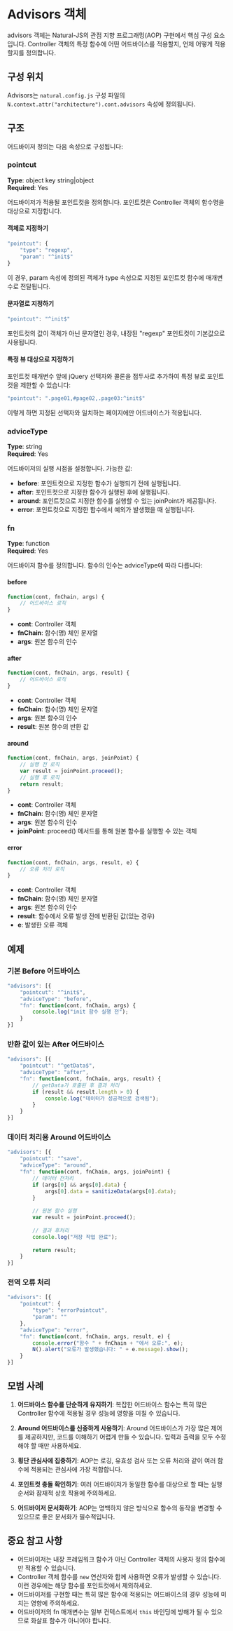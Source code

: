 # Advisors 객체

advisors 객체는 Natural-JS의 관점 지향 프로그래밍(AOP) 구현에서 핵심 구성 요소입니다. Controller 객체의 특정 함수에 어떤 어드바이스를 적용할지, 언제 어떻게 적용할지를 정의합니다.

## 구성 위치

Advisors는 `natural.config.js` 구성 파일의 `N.context.attr("architecture").cont.advisors` 속성에 정의됩니다.

## 구조

어드바이저 정의는 다음 속성으로 구성됩니다:

### pointcut

**Type**: object key string|object  
**Required**: Yes

어드바이저가 적용될 포인트컷을 정의합니다. 포인트컷은 Controller 객체의 함수명을 대상으로 지정합니다.

#### 객체로 지정하기

```javascript
"pointcut": {
    "type": "regexp",
    "param": "^init$"
}
```

이 경우, param 속성에 정의된 객체가 type 속성으로 지정된 포인트컷 함수에 매개변수로 전달됩니다.

#### 문자열로 지정하기

```javascript
"pointcut": "^init$"
```

포인트컷의 값이 객체가 아닌 문자열인 경우, 내장된 "regexp" 포인트컷이 기본값으로 사용됩니다.

#### 특정 뷰 대상으로 지정하기

포인트컷 매개변수 앞에 jQuery 선택자와 콜론을 접두사로 추가하여 특정 뷰로 포인트컷을 제한할 수 있습니다:

```javascript
"pointcut": ".page01,#page02,.page03:^init$"
```

이렇게 하면 지정된 선택자와 일치하는 페이지에만 어드바이스가 적용됩니다.

### adviceType

**Type**: string  
**Required**: Yes

어드바이저의 실행 시점을 설정합니다. 가능한 값:

- **before**: 포인트컷으로 지정한 함수가 실행되기 전에 실행됩니다.
- **after**: 포인트컷으로 지정한 함수가 실행된 후에 실행됩니다.
- **around**: 포인트컷으로 지정한 함수를 실행할 수 있는 joinPoint가 제공됩니다.
- **error**: 포인트컷으로 지정한 함수에서 예외가 발생했을 때 실행됩니다.

### fn

**Type**: function  
**Required**: Yes

어드바이저 함수를 정의합니다. 함수의 인수는 adviceType에 따라 다릅니다:

#### before

```javascript
function(cont, fnChain, args) {
    // 어드바이스 로직
}
```

- **cont**: Controller 객체
- **fnChain**: 함수(명) 체인 문자열
- **args**: 원본 함수의 인수

#### after

```javascript
function(cont, fnChain, args, result) {
    // 어드바이스 로직
}
```

- **cont**: Controller 객체
- **fnChain**: 함수(명) 체인 문자열
- **args**: 원본 함수의 인수
- **result**: 원본 함수의 반환 값

#### around

```javascript
function(cont, fnChain, args, joinPoint) {
    // 실행 전 로직
    var result = joinPoint.proceed();
    // 실행 후 로직
    return result;
}
```

- **cont**: Controller 객체
- **fnChain**: 함수(명) 체인 문자열
- **args**: 원본 함수의 인수
- **joinPoint**: proceed() 메서드를 통해 원본 함수를 실행할 수 있는 객체

#### error

```javascript
function(cont, fnChain, args, result, e) {
    // 오류 처리 로직
}
```

- **cont**: Controller 객체
- **fnChain**: 함수(명) 체인 문자열
- **args**: 원본 함수의 인수
- **result**: 함수에서 오류 발생 전에 반환된 값(있는 경우)
- **e**: 발생한 오류 객체

## 예제

### 기본 Before 어드바이스

```javascript
"advisors": [{
    "pointcut": "^init$",
    "adviceType": "before",
    "fn": function(cont, fnChain, args) {
        console.log("init 함수 실행 전");
    }
}]
```

### 반환 값이 있는 After 어드바이스

```javascript
"advisors": [{
    "pointcut": "^getData$",
    "adviceType": "after",
    "fn": function(cont, fnChain, args, result) {
        // getData가 호출된 후 결과 처리
        if (result && result.length > 0) {
            console.log("데이터가 성공적으로 검색됨");
        }
    }
}]
```

### 데이터 처리용 Around 어드바이스

```javascript
"advisors": [{
    "pointcut": "^save",
    "adviceType": "around",
    "fn": function(cont, fnChain, args, joinPoint) {
        // 데이터 전처리
        if (args[0] && args[0].data) {
            args[0].data = sanitizeData(args[0].data);
        }
        
        // 원본 함수 실행
        var result = joinPoint.proceed();
        
        // 결과 후처리
        console.log("저장 작업 완료");
        
        return result;
    }
}]
```

### 전역 오류 처리

```javascript
"advisors": [{
    "pointcut": {
        "type": "errorPointcut",
        "param": ""
    },
    "adviceType": "error",
    "fn": function(cont, fnChain, args, result, e) {
        console.error("함수 " + fnChain + "에서 오류:", e);
        N().alert("오류가 발생했습니다: " + e.message).show();
    }
}]
```

## 모범 사례

1. **어드바이스 함수를 단순하게 유지하기**: 복잡한 어드바이스 함수는 특히 많은 Controller 함수에 적용될 경우 성능에 영향을 미칠 수 있습니다.

2. **Around 어드바이스를 신중하게 사용하기**: Around 어드바이스가 가장 많은 제어를 제공하지만, 코드를 이해하기 어렵게 만들 수 있습니다. 입력과 출력을 모두 수정해야 할 때만 사용하세요.

3. **횡단 관심사에 집중하기**: AOP는 로깅, 유효성 검사 또는 오류 처리와 같이 여러 함수에 적용되는 관심사에 가장 적합합니다.

4. **포인트컷 충돌 확인하기**: 여러 어드바이저가 동일한 함수를 대상으로 할 때는 실행 순서와 잠재적 상호 작용에 주의하세요.

5. **어드바이저 문서화하기**: AOP는 명백하지 않은 방식으로 함수의 동작을 변경할 수 있으므로 좋은 문서화가 필수적입니다.

## 중요 참고 사항

- 어드바이저는 내장 프레임워크 함수가 아닌 Controller 객체의 사용자 정의 함수에만 적용할 수 있습니다.
- Controller 객체 함수를 `new` 연산자와 함께 사용하면 오류가 발생할 수 있습니다. 이런 경우에는 해당 함수를 포인트컷에서 제외하세요.
- 어드바이저를 구현할 때는 특히 많은 함수에 적용되는 어드바이스의 경우 성능에 미치는 영향에 주의하세요.
- 어드바이저의 fn 매개변수는 일부 컨텍스트에서 `this` 바인딩에 방해가 될 수 있으므로 화살표 함수가 아니어야 합니다.
